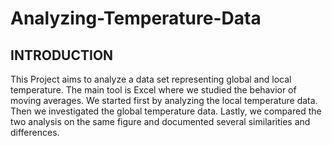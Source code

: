 # Analyzing-Temperature-Data

## INTRODUCTION
This Project aims to analyze a data set representing global and local temperature. The main tool is Excel where we studied 
the behavior of moving averages. We started first by analyzing the local temperature data. Then we investigated the global temperature data. Lastly, we compared the two analysis on the same figure and documented several similarities and differences.
